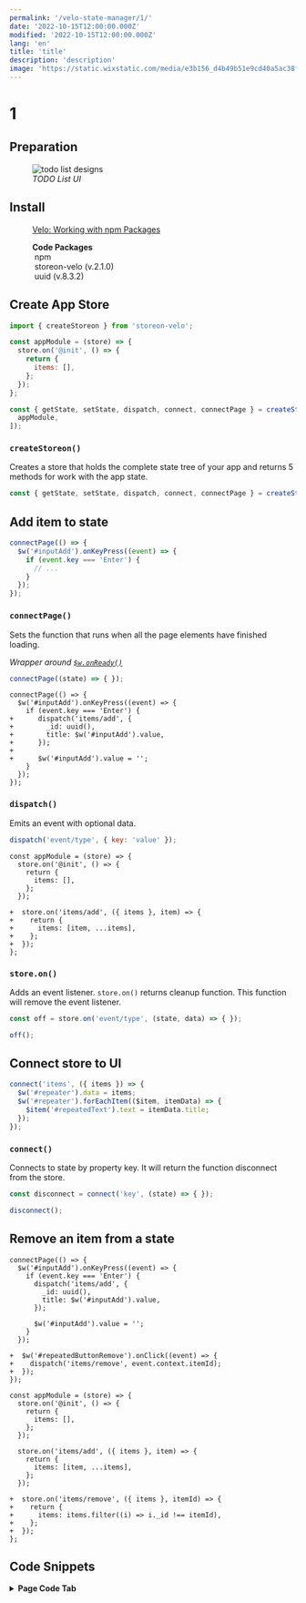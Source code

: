 ```yaml
---
permalink: '/velo-state-manager/1/'
date: '2022-10-15T12:00:00.000Z'
modified: '2022-10-15T12:00:00.000Z'
lang: 'en'
title: 'title'
description: 'description'
image: 'https://static.wixstatic.com/media/e3b156_d4b49b51e9cd40a5ac38f7a4cfa23d39~mv2.png/v2/fill/w_300,h_300/cs.png'
---
```


# 1

## Preparation

<figure>
  <img
    src="/assets/images/velo-state-manager/todo-list-1.jpg"
    alt="todo list designs"
    loading="lazy"
  />
  <figcaption>
    <em>
      TODO List UI
    </em>
  </figcaption>
</figure>

## Install

<figure>
  <figcaption>

  [Velo: Working with npm Packages](https://support.wix.com/en/article/velo-working-with-npm-packages)
  <figcaption>
  <div class="filetree" role="img" aria-label="package manager sidebar">
    <div class="filetree_tab filetree_row">
      <strong>Code Packages</strong>
    </div>
    <div class="filetree_title filetree_row">
      <img src="/assets/images/i/open.svg" alt=""/>
      npm
    </div>
    <div class="filetree_tab filetree_row">
      <img src="/assets/images/i/npm.svg" alt=""/>
      storeon-velo (v.2.1.0)
    </div>
    <div class="filetree_tab filetree_row">
      <img src="/assets/images/i/npm.svg" alt=""/>
      uuid (v.8.3.2)
    </div>
  </div>
</figure>

## Create App Store

```js
import { createStoreon } from 'storeon-velo';

const appModule = (store) => {
  store.on('@init', () => {
    return {
      items: [],
    };
  });
};

const { getState, setState, dispatch, connect, connectPage } = createStoreon([
  appModule,
]);
```

<aside>

### `createStoreon()`

Creates a store that holds the complete state tree of your app and returns 5 methods for work with the app state.

```js
const { getState, setState, dispatch, connect, connectPage } = createStoreon(modules);
```
</aside>

## Add item to state

```js
connectPage(() => {
  $w('#inputAdd').onKeyPress((event) => {
    if (event.key === 'Enter') {
      // ...
    }
  });
});
```

<aside>

### `connectPage()`

Sets the function that runs when all the page elements have finished loading.

*Wrapper around [`$w.onReady()`](https://www.wix.com/velo/reference/$w/onready)*

```js
connectPage((state) => { });
```
</aside>

```diff-js
connectPage(() => {
  $w('#inputAdd').onKeyPress((event) => {
    if (event.key === 'Enter') {
+      dispatch('items/add', {
+        _id: uuid(),
+        title: $w('#inputAdd').value,
+      });
+
+      $w('#inputAdd').value = '';
    }
  });
});
```

<aside>

### `dispatch()`

Emits an event with optional data.

```js
dispatch('event/type', { key: 'value' });
```
</aside>

```diff-js
const appModule = (store) => {
  store.on('@init', () => {
    return {
      items: [],
    };
  });

+  store.on('items/add', ({ items }, item) => {
+    return {
+      items: [item, ...items],
+    };
+  });
};
```

<aside>

### `store.on()`

Adds an event listener. `store.on()` returns cleanup function. This function will remove the event listener.

```js
const off = store.on('event/type', (state, data) => { });

off();
```
</aside>

## Connect store to UI

```js
connect('items', ({ items }) => {
  $w('#repeater').data = items;
  $w('#repeater').forEachItem(($item, itemData) => {
    $item('#repeatedText').text = itemData.title;
  });
});
```

<aside>

### `connect()`

Connects to state by property key. It will return the function disconnect from the store.

```js
const disconnect = connect('key', (state) => { });

disconnect();
```
</aside>

## Remove an item from a state

```diff-js
connectPage(() => {
  $w('#inputAdd').onKeyPress((event) => {
    if (event.key === 'Enter') {
      dispatch('items/add', {
        _id: uuid(),
        title: $w('#inputAdd').value,
      });

      $w('#inputAdd').value = '';
    }
  });

+  $w('#repeatedButtonRemove').onClick((event) => {
+    dispatch('items/remove', event.context.itemId);
+  });
});
```

```diff-js
const appModule = (store) => {
  store.on('@init', () => {
    return {
      items: [],
    };
  });

  store.on('items/add', ({ items }, item) => {
    return {
      items: [item, ...items],
    };
  });

+  store.on('items/remove', ({ items }, itemId) => {
+    return {
+      items: items.filter((i) => i._id !== itemId),
+    };
+  });
};
```

## Code Snippets

<details>
  <summary>
    <strong>Page Code Tab</strong>
  </summary>

```js
import uuid from 'uuid/dist/v4';
import { createStoreon } from 'storeon-velo';

const appModule = (store) => {
  store.on('@init', () => {
    return {
      items: [],
    };
  });

  store.on('items/add', ({ items }, item) => {
    return {
      items: [item, ...items],
    };
  });

  store.on('items/remove', ({ items }, itemId) => {
    return {
      items: items.filter((i) => i._id !== itemId),
    };
  });
};

const { getState, setState, dispatch, connect, connectPage } = createStoreon([
  appModule,
]);

connect('items', ({ items }) => {
  $w('#repeater').data = items;
  $w('#repeater').forEachItem(($item, itemData) => {
    $item('#repeatedText').text = itemData.title;
  });
});

connectPage(() => {
  $w('#inputAdd').onKeyPress((event) => {
    if (event.key === 'Enter') {
      dispatch('items/add', {
        _id: uuid(),
        title: $w('#inputAdd').value,
      });

      $w('#inputAdd').value = '';
    }
  });

  $w('#repeatedButtonRemove').onClick((event) => {
    dispatch('items/remove', event.context.itemId);
  });
});
```
</details>
